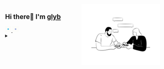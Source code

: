 <img align='right' height='200' src='pics/sn.png' alt='Social Networks'>
<h2>Hi there👋 I'm <a href="https://github.com/glyb" target="_blank">glyb</a></h2>
<a href="https://telegram.me/GerryLeng" alt="telegram" target="_blank">
  <img src="pics/telegram.gif" width="20">
</a>
<a href="https://discord.gg/FVVhEG5y2g" target="_blank">
  <img src="pics/discord.gif" width="20">
</a>




<br />

<details close="true">
  <summary><h2>&nbsp;</h2></summary>	
</details>
